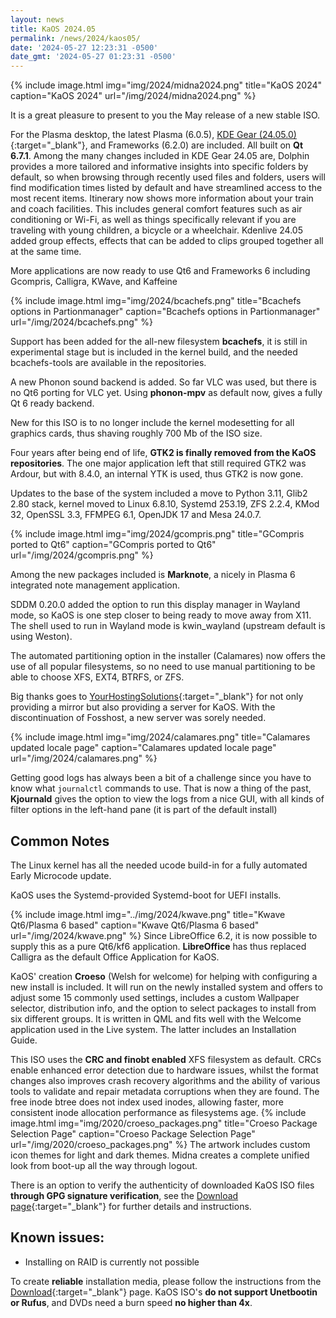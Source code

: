 ```yaml
---
layout: news
title: KaOS 2024.05
permalink: /news/2024/kaos05/
date: '2024-05-27 12:23:31 -0500'
date_gmt: '2024-05-27 01:23:31 -0500'
---
```


{% include image.html
            img="img/2024/midna2024.png"
            title="KaOS 2024"
            caption="KaOS 2024"
            url="/img/2024/midna2024.png" %}
            

It is a great pleasure to present to you the May release of a new stable ISO.

For the Plasma desktop, the latest Plasma (6.0.5), [KDE Gear (24.05.0)](https://kde.org/announcements/gear/24.05.0/){:target="_blank"}, and Frameworks (6.2.0) are included. All built on **Qt 6.7.1**. Among the many changes included in KDE Gear 24.05 are, Dolphin provides a more tailored and informative insights into specific folders by default, so when browsing through recently used files and folders, users will find modification times listed by default and have streamlined access to the most recent items. Itinerary now shows more information about your train and coach facilities. This includes general comfort features such as air conditioning or Wi-Fi, as well as things specifically relevant if you are traveling with young children, a bicycle or a wheelchair. Kdenlive 24.05 added group effects, effects that can be added to clips grouped together all at the same time.

More applications are now ready to use Qt6 and Frameworks 6 including Gcompris, Calligra, KWave, and Kaffeine

{% include image.html
            img="img/2024/bcachefs.png"
            title="Bcachefs options in Partionmanager"
            caption="Bcachefs options in Partionmanager"
            url="/img/2024/bcachefs.png" %}

Support has been added for the all-new filesystem **bcachefs**, it is still in experimental stage but is included in the kernel build, and the needed bcachefs-tools are available in the repositories.

A new Phonon sound backend is added.  So far VLC was used, but there is no Qt6 porting for VLC yet.  Using **phonon-mpv** as default now, gives a fully Qt 6 ready backend.

New for this ISO  is to no longer include the kernel modesetting for all graphics cards, thus shaving roughly 700 Mb of the ISO size.

Four years after being end of life, **GTK2 is finally removed from the KaOS repositories**.  The one major application left that still required GTK2 was Ardour, but with 8.4.0, an internal YTK is used, thus GTK2 is now gone.

Updates to the base of the system included a move to Python 3.11, Glib2 2.80 stack, kernel moved to Linux 6.8.10, Systemd 253.19, ZFS 2.2.4, KMod 32, OpenSSL 3.3, FFMPEG 6.1, OpenJDK 17 and Mesa 24.0.7.

{% include image.html
            img="img/2024/gcompris.png"
            title="GCompris ported to Qt6"
            caption="GCompris ported to Qt6"
            url="/img/2024/gcompris.png" %}

Among the new packages included is **Marknote**, a nicely in Plasma 6 integrated note management application.

SDDM 0.20.0 added the option to run this display manager in Wayland mode, so KaOS is one step closer to being ready to move away from X11. The shell used to run in Wayland mode is kwin_wayland (upstream default is using Weston).

The automated partitioning option in the installer (Calamares) now offers the use of all popular filesystems, so no need to use manual partitioning to be able to choose XFS, EXT4, BTRFS, or ZFS.

Big thanks goes to [YourHostingSolutions](https://yourhostingsolutions.com/){:target="_blank"} for not only providing a mirror but also providing a server for KaOS. With the discontinuation of Fosshost, a new server was sorely needed.

{% include image.html
            img="img/2024/calamares.png"
            title="Calamares updated locale page"
            caption="Calamares updated locale page"
            url="/img/2024/calamares.png" %}

Getting good logs has always been a bit of a challenge since you have to know what `journalctl` commands to use. That is now a thing of the past, **Kjournald** gives the option to view the logs from a nice GUI, with all kinds of filter options in the left-hand pane (it is part of the default install)

## Common Notes
The Linux kernel has all the needed ucode build-in for a fully automated Early Microcode update. 

KaOS uses the Systemd-provided Systemd-boot for UEFI installs.

{% include image.html
            img="../img/2024/kwave.png"
            title="Kwave Qt6/Plasma 6 based"
            caption="Kwave Qt6/Plasma 6 based"
            url="/img/2024/kwave.png" %}
Since LibreOffice 6.2, it is now possible to supply this as a pure Qt6/kf6 application. **LibreOffice** has thus replaced Calligra as the default Office Application for KaOS.

KaOS' creation **Croeso** (Welsh for welcome) for helping with configuring a new install is included. It will run on the newly installed system and offers to adjust some 15 commonly used settings, includes a custom Wallpaper selector, distribution info, and the option to select packages to install from six different groups.  It is written in QML and fits well with the Welcome application used in the Live system.  The latter includes an Installation Guide.

This ISO uses the **CRC and finobt enabled** XFS filesystem as default. CRCs enable enhanced error detection due to hardware issues, whilst the format changes also improves crash recovery algorithms and the ability of various tools to validate and repair metadata corruptions when they are found. The free inode btree does not index used inodes, allowing faster, more consistent inode allocation performance as filesystems age.
{% include image.html
            img="img/2020/croeso_packages.png"
            title="Croeso Package Selection Page"
            caption="Croeso Package Selection Page"
            url="/img/2020/croeso_packages.png" %}
The artwork includes custom icon themes for light and dark themes. Midna creates a complete unified look from boot-up all the way through logout.

There is an option to verify the authenticity of downloaded KaOS ISO files **through GPG signature verification**, see the [Download page](https://kaosx.us/pages/download/#authenticity-check){:target="_blank"} for further details and instructions.

## Known issues:
* Installing on RAID is currently not possible

To create **reliable** installation media, please follow the instructions from the [Download](http://kaosx.us/download/){:target="_blank"} page. KaOS ISO's **do not support Unetbootin or Rufus**, and DVDs need a burn speed **no higher than 4x**.
